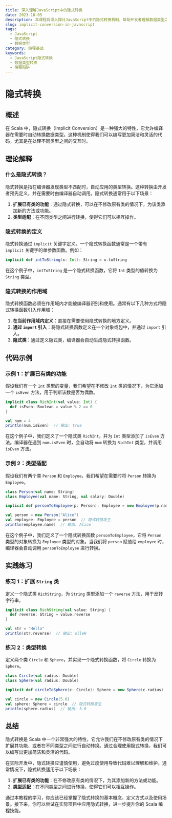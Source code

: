 ```yaml
---
title: 深入理解JavaScript中的隐式转换
date: 2023-10-05
description: 本课程将深入探讨JavaScript中的隐式转换机制，帮助开发者理解数据类型之间的自动转换规则，避免常见的编程陷阱。
slug: implicit-conversion-in-javascript
tags:
  - JavaScript
  - 隐式转换
  - 数据类型
category: 编程基础
keywords:
  - JavaScript隐式转换
  - 数据类型转换
  - 编程陷阱
---
```


# 隐式转换

## 概述

在 Scala 中，隐式转换（Implicit Conversion）是一种强大的特性，它允许编译器在需要时自动转换数据类型。这种机制使得我们可以编写更加简洁和灵活的代码，尤其是在处理不同类型之间的交互时。

## 理论解释

### 什么是隐式转换？

隐式转换是指在编译器发现类型不匹配时，自动应用的类型转换。这种转换由开发者预先定义，并在需要时由编译器自动调用。隐式转换通常用于以下场景：

1. **扩展已有类的功能**：通过隐式转换，可以在不修改原有类的情况下，为该类添加新的方法或功能。
2. **类型适配**：在不同类型之间进行转换，使得它们可以相互操作。

### 隐式转换的定义

隐式转换通过 `implicit` 关键字定义。一个隐式转换函数通常是一个带有 `implicit` 关键字的单参数函数。例如：

```scala
implicit def intToString(x: Int): String = x.toString
```

在这个例子中，`intToString` 是一个隐式转换函数，它将 `Int` 类型的值转换为 `String` 类型。

### 隐式转换的作用域

隐式转换函数必须在作用域内才能被编译器识别和使用。通常有以下几种方式将隐式转换函数引入作用域：

1. **在当前作用域内定义**：直接在需要使用隐式转换的地方定义。
2. **通过 `import` 引入**：将隐式转换函数定义在一个对象或包中，并通过 `import` 引入。
3. **隐式类**：通过定义隐式类，编译器会自动生成隐式转换函数。

## 代码示例

### 示例 1：扩展已有类的功能

假设我们有一个 `Int` 类型的变量，我们希望在不修改 `Int` 类的情况下，为它添加一个 `isEven` 方法，用于判断该数是否为偶数。

```scala
implicit class RichInt(val value: Int) {
  def isEven: Boolean = value % 2 == 0
}

val num = 4
println(num.isEven)  // 输出: true
```

在这个例子中，我们定义了一个隐式类 `RichInt`，并为 `Int` 类型添加了 `isEven` 方法。编译器在遇到 `num.isEven` 时，会自动将 `num` 转换为 `RichInt` 类型，并调用 `isEven` 方法。

### 示例 2：类型适配

假设我们有两个类 `Person` 和 `Employee`，我们希望在需要时将 `Person` 转换为 `Employee`。

```scala
class Person(val name: String)
class Employee(val name: String, val salary: Double)

implicit def personToEmployee(p: Person): Employee = new Employee(p.name, 0.0)

val person = new Person("Alice")
val employee: Employee = person  // 隐式转换发生
println(employee.name)  // 输出: Alice
```

在这个例子中，我们定义了一个隐式转换函数 `personToEmployee`，它将 `Person` 类型的对象转换为 `Employee` 类型的对象。当我们将 `person` 赋值给 `employee` 时，编译器会自动调用 `personToEmployee` 进行转换。

## 实践练习

### 练习 1：扩展 `String` 类

定义一个隐式类 `RichString`，为 `String` 类型添加一个 `reverse` 方法，用于反转字符串。

```scala
implicit class RichString(val value: String) {
  def reverse: String = value.reverse
}

val str = "Hello"
println(str.reverse)  // 输出: olleH
```

### 练习 2：类型转换

定义两个类 `Circle` 和 `Sphere`，并实现一个隐式转换函数，将 `Circle` 转换为 `Sphere`。

```scala
class Circle(val radius: Double)
class Sphere(val radius: Double)

implicit def circleToSphere(c: Circle): Sphere = new Sphere(c.radius)

val circle = new Circle(5.0)
val sphere: Sphere = circle  // 隐式转换发生
println(sphere.radius)  // 输出: 5.0
```

## 总结

隐式转换是 Scala 中一个非常强大的特性，它允许我们在不修改原有类的情况下扩展其功能，或者在不同类型之间进行自动转换。通过合理使用隐式转换，我们可以编写出更加简洁和灵活的代码。

在实际开发中，隐式转换应谨慎使用，避免过度使用导致代码难以理解和维护。通常情况下，隐式转换适用于以下场景：

1. **扩展已有类的功能**：在不修改原有类的情况下，为其添加新的方法或功能。
2. **类型适配**：在不同类型之间进行转换，使得它们可以相互操作。

通过本教程的学习，你应该已经掌握了隐式转换的基本概念、定义方式以及使用场景。接下来，你可以尝试在实际项目中应用隐式转换，进一步提升你的 Scala 编程技能。
